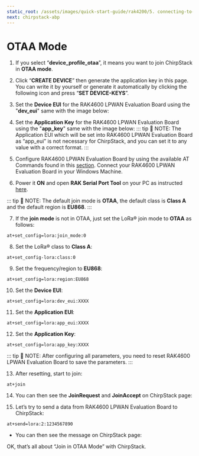 ```yaml
---
static_root: /assets/images/quick-start-guide/rak4200/5. connecting-to-chirpstack/otaa
next: chirpstack-abp
---
```

# OTAA Mode

1. If you select “**device_profile_otaa**”, it means you want to join ChirpStack in **OTAA mode**.

<rk-img
  :src="`${$frontmatter.static_root}/o1o2cdekg9oyx8nojvcl.png`"
  width="100%"
  figure-number="1"
  caption="Chirpstack OTAA Activation"
/>

2. Click “**CREATE DEVICE**” then generate the application key in this page. You can write it by yourself or generate it automatically by clicking the following icon and press “**SET DEVICE-KEYS**”.

<rk-img
  :src="`${$frontmatter.static_root}/b7nijxtl27bnr6mtgn6u.png`"
  width="100%"
  figure-number="2"
  caption="Chirpstack OTAA Set Device Keys"
/>

3. Set the **Device EUI** for the RAK4600 LPWAN Evaluation Board using the "**dev_eui**" same with the image below:

<rk-img
  :src="`${$frontmatter.static_root}/vlakwnyaoitygjhhn0hx.png`"
  width="100%"
  figure-number="3"
  caption="Chirpstack OTAA Set Device EUI"
/>

4. Set the **Application Key** for the RAK4600 LPWAN Evaluation Board using the "**app_key**" same with the image below:
<rk-img
  :src="`${$frontmatter.static_root}/gomyqs6fsi4limpvngbp.jpg`"
  width="100%"
  figure-number="4"
  caption="Chirpstack OTAA Set Application Key"
/>
::: tip 📝 NOTE:
 The Application EUI which will be set into RAK4600 LPWAN Evaluation Board as “app_eui” is not necessary for ChirpStack, and you can set it to any value with a correct format.
:::

5. Configure RAK4600 LPWAN Evaluation Board by using the available AT Commands found in this [section](configuring-using-at-commands). Connect your RAK4600 LPWAN Evaluation Board in your Windows Machine.

6. Power it **ON** and open **RAK Serial Port Tool** on your PC as instructed [here](interfacing).

::: tip 📝 NOTE:
 The default join mode is **OTAA**, the default class is **Class A** and the default region is **EU868**.
:::

7. If the **join mode** is not in OTAA, just set the LoRa® join mode to **OTAA** as follows:
```
at+set_config=lora:join_mode:0
```
<rk-img
  :src="`${$frontmatter.static_root}/mrydatc2hlwrxiyjpoqw.jpg`"
  width="60%"
  figure-number="5"
  caption="hirpstack OTAA Join Mode via RAK Serial Port Tool"
/>

8. Set the LoRa® class to **Class A**:
```
at+set_config-lora:class:0
```
<rk-img
  :src="`${$frontmatter.static_root}/edffrutqfohfxvhz0su8.jpg`"
  width="60%"
  figure-number="6"
  caption="Chirpstack OTAA Set Class via RAK Serial Port Tool"
/>

9. Set the frequency/region to **EU868**:
```
at+set_config=lora:region:EU868
```
<rk-img
  :src="`${$frontmatter.static_root}/evudoedib3ovd9ye98gy.jpg`"
  width="100%"
  figure-number="7"
  caption="Chirpstack OTAA Set Region/Frequency via RAK Serial Port Tool"
/>

10. Set the **Device EUI**:
```
at+set_config=lora:dev_eui:XXXX
```
<rk-img
  :src="`${$frontmatter.static_root}/yzqpmzjhqj58akm7xqcm.jpg`"
  width="100%"
  figure-number="8"
  caption="Chirpstack OTAA Set Application EUI via RAK Serial Port Tool"
/>

11. Set the **Application EUI**:
```
at+set_config=lora:app_eui:XXXX
```
<rk-img
  :src="`${$frontmatter.static_root}/uf6hawlomc92hhp2dlbl.jpg`"
  width="100%"
  figure-number="9"
  caption="Chirpstack OTAA Set Application Key via RAK Serial Port Tool"
/>

12. Set the **Application Key**:
```
at+set_config=lora:app_key:XXXX
```
<rk-img
  :src="`${$frontmatter.static_root}/kp0hhztd0d1txr0xlsnd.jpg`"
  width="100%"
  figure-number="10"
  caption="Chirpstack OTAA Join via RAK Serial Port Tool"
/>

::: tip 📝 NOTE:
 After configuring all parameters, you need to reset RAK4600 LPWAN Evaluation Board to save the parameters.
:::

13. After resetting, start to join:
```
at+join
```
<rk-img
  :src="`${$frontmatter.static_root}/1.htym80ccfx3xe5ycormf.png`"
  width="100%"
  figure-number="11"
  caption="Balena Etcher Software"
/>


14. You can then see the **JoinRequest** and **JoinAccept** on ChirpStack page:
<rk-img
  :src="`${$frontmatter.static_root}/Chirpstack OTAA JoinRequest and JoinAccept`"
  width="100%"
  figure-number="12"
  caption=" Chirpstack OTAA JoinRequest and JoinAccept"
/>

15. Let’s try to send a data from RAK4600 LPWAN Evaluation Board to ChirpStack:
```
at+send=lora:2:1234567890
```
<rk-img
  :src="`${$frontmatter.static_root}/sy4nezodryajjldti9ki.jpg`"
  width="100%"
  figure-number="13"
  caption="Chirpstack OTAA Sample Data Sent via RAK Serial Port Tool"
/>

- You can then see the message on ChirpStack page:
<rk-img
  :src="`${$frontmatter.static_root}/y8olaqg8ywggopiglkdv.png`"
  width="100%"
  figure-number="14"
  caption="Chirpstack Data Received Preview"
/>

OK, that’s all about “Join in OTAA Mode” with ChirpStack.
